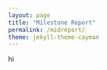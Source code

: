 ```yaml
---
layout: page
title: "Milestone Report"
permalink: /midreport/
theme: jekyll-theme-cayman
---
```


hi
